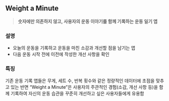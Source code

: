 ## Weight a Minute
> **숫자에만 의존하지 않고, 사용자의 운동 이야기를 함께 기록하는 운동 일기 앱**

### 설명
- 오늘의 운동을 기록하고 운동을 마친 소감과 개선할 점을 남기는 앱
- 다음 운동 시작 전에 이전에 작성한 개선 사항을 확인

### 특징
기존 운동 기록 앱들은 무게, 세트 수, 반복 횟수와 같은 정량적인 데이터에 초점을 맞추고 있는 반면 “Weight a Minute”은 사용자의 주관적인 경험(소감, 개선 사항 등)을 함께 기록하여 자신의 운동 습관을 꾸준히 개선하고 싶은 사용자들에게 유용함
